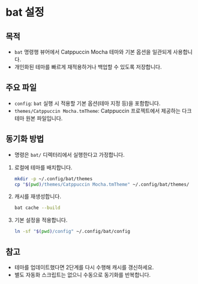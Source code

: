 # bat 설정

## 목적
- `bat` 명령행 뷰어에서 Catppuccin Mocha 테마와 기본 옵션을 일관되게 사용합니다.
- 개인화된 테마를 빠르게 재적용하거나 백업할 수 있도록 저장합니다.

## 주요 파일
- `config`: `bat` 실행 시 적용할 기본 옵션(테마 지정 등)을 포함합니다.
- `themes/Catppuccin Mocha.tmTheme`: Catppuccin 프로젝트에서 제공하는 다크 테마 원본 파일입니다.

## 동기화 방법
- 명령은 `bat/` 디렉터리에서 실행한다고 가정합니다.
1. 로컬에 테마를 배치합니다.
   ```sh
   mkdir -p ~/.config/bat/themes
   cp "$(pwd)/themes/Catppuccin Mocha.tmTheme" ~/.config/bat/themes/
   ```
2. 캐시를 재생성합니다.
   ```sh
   bat cache --build
   ```
3. 기본 설정을 적용합니다.
   ```sh
   ln -sf "$(pwd)/config" ~/.config/bat/config
   ```

## 참고
- 테마를 업데이트했다면 2단계를 다시 수행해 캐시를 갱신하세요.
- 별도 자동화 스크립트는 없으니 수동으로 동기화를 반복합니다.
